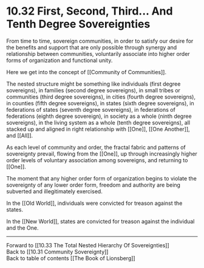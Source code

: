 # 10.32 First, Second, Third... And Tenth Degree Sovereignties

From time to time, sovereign communities, in order to satisfy our desire for the benefits and support that are only possible through synergy and relationship between communities, voluntarily associate into higher order forms of organization and functional unity. 

Here we get into the concept of [[Community of Communities]]. 

The nested structure might be something like individuals (first degree sovereigns), in families (second degree sovereigns), in small tribes or communities (third degree sovereigns), in cities (fourth degree sovereigns), in counties (fifth degree sovereigns), in states (sixth degree sovereigns), in federations of states (seventh degree sovereigns), in federations of federations (eighth degree sovereign), in society as a whole (ninth degree sovereigns), in the living system as a whole (tenth degree sovereigns), all stacked up and aligned in right relationship with [[One]], [[One Another]], and [[All]]. 

As each level of community and order, the fractal fabric and patterns of sovereignty prevail, flowing from the [[One]], up through increasingly higher order levels of voluntary association among sovereigns, and returning to [[One]]. 

The moment that any higher order form of organization begins to violate the sovereignty of any lower order form, freedom and authority are being subverted and illegitimately exercised.  

In the [[Old World]], individuals were convicted for treason against the states.  

In the [[New World]], states are convicted for treason against the individual and the One.

___

Forward to [[10.33 The Total Nested Hierarchy Of Sovereignties]]  
Back to [[10.31 Community Sovereignty]]  
Back to table of contents [[The Book of Lionsberg]]  

